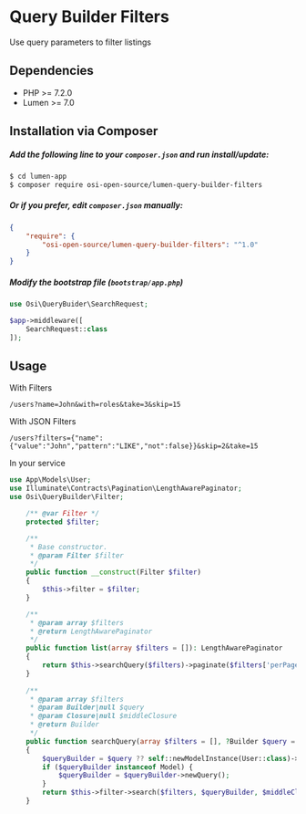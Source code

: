 # Query Builder Filters
Use query parameters to filter listings

## Dependencies

* PHP >= 7.2.0
* Lumen >= 7.0

## Installation via Composer
##### Add the following line to your `composer.json` and run install/update:
```bash
$ cd lumen-app
$ composer require osi-open-source/lumen-query-builder-filters
```

##### Or if you prefer, edit `composer.json` manually:
```json
{
    "require": {
        "osi-open-source/lumen-query-builder-filters": "^1.0"
    }
}
```

##### Modify the bootstrap file (```bootstrap/app.php```)
```php
use Osi\QueryBuider\SearchRequest;

$app->middleware([
    SearchRequest::class
]);
```

## Usage
With Filters
    
    /users?name=John&with=roles&take=3&skip=15

With JSON Filters

    /users?filters={"name":{"value":"John","pattern":"LIKE","not":false}}&skip=2&take=15


In your service

```php
use App\Models\User;
use Illuminate\Contracts\Pagination\LengthAwarePaginator;
use Osi\QueryBuilder\Filter;

    /** @var Filter */
    protected $filter;

    /**
     * Base constructor.
     * @param Filter $filter
     */
    public function __construct(Filter $filter)
    {
        $this->filter = $filter;
    }

    /**
     * @param array $filters
     * @return LengthAwarePaginator
     */
    public function list(array $filters = []): LengthAwarePaginator
    {
        return $this->searchQuery($filters)->paginate($filters['perPage'] ?? null);
    }
        
    /**
     * @param array $filters
     * @param Builder|null $query
     * @param Closure|null $middleClosure
     * @return Builder
     */
    public function searchQuery(array $filters = [], ?Builder $query = null, ?Closure $middleClosure = null): Builder
    {
        $queryBuilder = $query ?? self::newModelInstance(User::class)->newQuery();
        if ($queryBuilder instanceof Model) {
            $queryBuilder = $queryBuilder->newQuery();
        }
        return $this->filter->search($filters, $queryBuilder, $middleClosure);
    }
```
       